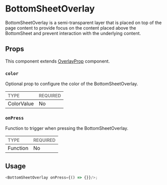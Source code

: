 # BottomSheetOverlay

BottomSheetOverlay is a semi-transparent layer that is placed on top of the page content to provide focus on the content placed above the BottomSheet and prevent interaction with the underlying content.

## Props

This component extends [OverlayProp](../../../Overlay/Overlay.types.ts) component.

### `color`

Optional prop to configure the color of the BottomSheetOverlay.

| <span style="color:gray;font-size:14px">TYPE</span> | <span style="color:gray;font-size:14px">REQUIRED</span> |
| :-------------------------------------------------- | :------------------------------------------------------ |
| ColorValue                                           | No                                                     |

### `onPress`

Function to trigger when pressing the BottomSheetOverlay.

| <span style="color:gray;font-size:14px">TYPE</span> | <span style="color:gray;font-size:14px">REQUIRED</span> |
| :-------------------------------------------------- | :------------------------------------------------------ |
| Function                                            | No                                                     |

## Usage

```javascript
<BottomSheetOverlay onPress={() => {}}/>;
```
